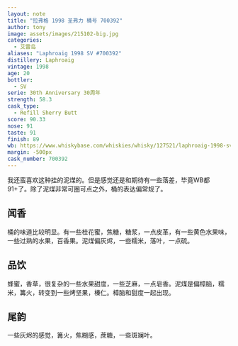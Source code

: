 ```yaml
---
layout: note
title: "拉弗格 1998 圣弗力 桶号 700392"
author: tony
image: assets/images/215102-big.jpg
categories:
  - 艾雷岛
aliases: "Laphroaig 1998 SV #700392"
distillery: Laphroaig
vintage: 1998
age: 20
bottler:
  - SV
serie: 30th Anniversary 30周年
strength: 58.3
cask_type:
  - Refill Sherry Butt
score: 90.33
nose: 91
taste: 91
finish: 89
wb: https://www.whiskybase.com/whiskies/whisky/127521/laphroaig-1998-sv
margin: -500px
cask_number: 700392
---
```

我还蛮喜欢这种挂的泥煤的。但是感觉还是和期待有一些落差，毕竟WB都91+了。除了泥煤非常可圈可点之外，桶的表达偏常规了。

## 闻香
桶的味道比较明显。有一些桂花蜜，焦糖，糖浆，一点皮革，有一些黄色水果味，一些过熟的水果，百香果。泥煤偏灰烬，一些糯米，落叶，一点硫。

## 品饮
蜂蜜，香草，很复杂的一些水果甜度，一些芝麻，一点皂香。泥煤是偏樟脑，糯米，篝火，转变到一些烤坚果，榛仁。樟脑和甜度一起出现。

## 尾韵
一些灰烬的感觉，篝火，焦糊感，蔗糖，一些斑斓叶。
